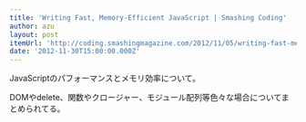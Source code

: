 ```yaml
---
title: 'Writing Fast, Memory-Efficient JavaScript | Smashing Coding'
author: azu
layout: post
itemUrl: 'http://coding.smashingmagazine.com/2012/11/05/writing-fast-memory-efficient-javascript/'
date: '2012-11-30T15:00:00.000Z'
---
```

JavaScriptのパフォーマンスとメモリ効率について。

DOMやdelete、関数やクロージャー、モジュール配列等色々な場合についてまとめられてる。
